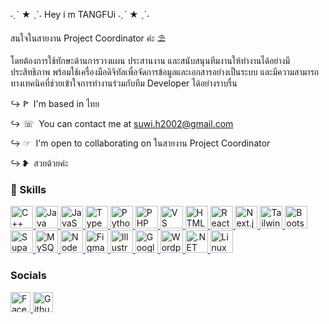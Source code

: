 ˗ˏˋ ★ ˎˊ˗  Hey i m TANGFUi ˗ˏˋ ★ ˎˊ˗


สนใจในสายงาน Project Coordinator ค่ะ ⛱︎


   
โดยต้องการใช้ทักษะด้านการวางแผน ประสานงาน และสนับสนุนทีมงานให้ทำงานได้อย่างมีประสิทธิภาพ พร้อมใช้เครื่องมือดิจิทัลเพื่อจัดการข้อมูลและเอกสารอย่างเป็นระบบ และมีความสามารถทางเทคนิคที่ช่วยเข้าใจการทำงานร่วมกับทีม Developer ได้อย่างราบรื่น

↪︎ ꚰ  I'm based in ไทย

↪︎ ☏  You can contact me at [suwi.h2002@gmail.com](mailto:suwi.h2002@gmail.com)

↪︎ ☞  I'm open to collaborating on ในสายงาน Project Coordinator

↪︎ ❥  สวยด้วยค่ะ


<h3>💖 Skills</h3>

<p align="left">
<a href="https://docs.microsoft.com/en-us/cpp/?view=msvc-170" target="_blank" rel="noreferrer">
  <img src="https://api.iconify.design/noto:gear.svg" width="36" height="36" alt="C++" title="C++" />
</a>
<a href="https://www.oracle.com/java/" target="_blank" rel="noreferrer">
  <img src="https://api.iconify.design/logos:java.svg" width="36" height="36" alt="Java" title="Java" />
</a>
<a href="https://developer.mozilla.org/en-US/docs/Web/JavaScript" target="_blank" rel="noreferrer">
  <img src="https://api.iconify.design/logos:javascript.svg" width="36" height="36" alt="JavaScript" title="JavaScript" />
</a>
<a href="https://www.typescriptlang.org/" target="_blank" rel="noreferrer">
  <img src="https://api.iconify.design/logos:typescript-icon.svg" width="36" height="36" alt="TypeScript" title="TypeScript" />
</a>
<a href="https://www.python.org/" target="_blank" rel="noreferrer">
  <img src="https://api.iconify.design/logos:python.svg" width="36" height="36" alt="Python" title="Python" />
</a>
<a href="https://www.php.net/" target="_blank" rel="noreferrer">
  <img src="https://api.iconify.design/logos:php.svg" width="36" height="36" alt="PHP" title="PHP" />
</a>
<a href="https://code.visualstudio.com/" target="_blank" rel="noreferrer">
  <img src="https://api.iconify.design/logos:visual-studio-code.svg" width="36" height="36" alt="VS Code" title="VS Code" />
</a>
<a href="https://developer.mozilla.org/en-US/docs/Glossary/HTML5" target="_blank" rel="noreferrer">
  <img src="https://api.iconify.design/logos:html-5.svg" width="36" height="36" alt="HTML5" title="HTML5" />
</a>
<a href="https://reactjs.org/" target="_blank" rel="noreferrer">
  <img src="https://api.iconify.design/logos:react.svg" width="36" height="36" alt="React" title="React" />
</a>
<a href="https://nextjs.org/docs" target="_blank" rel="noreferrer">
  <img src="https://api.iconify.design/logos:nextjs-icon.svg" width="36" height="36" alt="Next.js" title="Next.js" />
</a>
<a href="https://tailwindcss.com/" target="_blank" rel="noreferrer">
  <img src="https://api.iconify.design/logos:tailwindcss-icon.svg" width="36" height="36" alt="TailwindCSS" title="TailwindCSS" />
</a>
<a href="https://getbootstrap.com/" target="_blank" rel="noreferrer">
  <img src="https://api.iconify.design/logos:bootstrap.svg" width="36" height="36" alt="Bootstrap" title="Bootstrap" />
</a>
<a href="https://supabase.io/" target="_blank" rel="noreferrer">
  <img src="https://api.iconify.design/simple-icons:supabase.svg" width="36" height="36" alt="Supabase" title="Supabase" />
</a>
<a href="https://www.mysql.com/" target="_blank" rel="noreferrer">
  <img src="https://api.iconify.design/logos:mysql-icon.svg" width="36" height="36" alt="MySQL" title="MySQL" />
</a>
<a href="https://nodejs.org/en/" target="_blank" rel="noreferrer">
  <img src="https://api.iconify.design/logos:nodejs-icon.svg" width="36" height="36" alt="NodeJS" title="NodeJS" />
</a>
<a href="https://www.figma.com/" target="_blank" rel="noreferrer">
  <img src="https://api.iconify.design/logos:figma.svg" width="36" height="36" alt="Figma" title="Figma" />
</a>
<a href="https://www.adobe.com/uk/products/illustrator.html" target="_blank" rel="noreferrer">
  <img src="https://api.iconify.design/logos:adobe-illustrator.svg" width="36" height="36" alt="Illustrator" title="Illustrator" />
</a>
<a href="https://cloud.google.com/" target="_blank" rel="noreferrer">
  <img src="https://api.iconify.design/logos:google-cloud.svg" width="36" height="36" alt="Google Cloud" title="Google Cloud" />
</a>
<a href="https://wordpress.com" target="_blank" rel="noreferrer">
  <img src="https://api.iconify.design/logos:wordpress-icon.svg" width="36" height="36" alt="Wordpress" title="Wordpress" />
</a>
<a href="https://dotnet.microsoft.com/en-us/" target="_blank" rel="noreferrer">
  <img src="https://api.iconify.design/logos:dotnet.svg" width="36" height="36" alt=".NET" title=".NET" />
</a>
<a href="https://www.linux.org" target="_blank" rel="noreferrer">
  <img src="https://api.iconify.design/logos:linux-tux.svg" width="36" height="36" alt="Linux" title="Linux" />
</a>
</p>


### Socials

<p align="left"> <a href="https://www.facebook.com/SuwiMoLhz" target="_blank" rel="noreferrer"> <picture> <source media="(prefers-color-scheme: dark)" srcset="https://raw.githubusercontent.com/danielcranney/readme-generator/main/public/icons/socials/facebook-dark.svg" /> <source media="(prefers-color-scheme: light)" srcset="https://raw.githubusercontent.com/danielcranney/readme-generator/main/public/icons/socials/facebook.svg" /> <img src="https://raw.githubusercontent.com/danielcranney/readme-generator/main/public/icons/socials/facebook.svg" width="32" height="32" alt="Facebook" title="Facebook" /> </picture> </a> <a href="https://www.github.com/SuwiMoLh" target="_blank" rel="noreferrer"> <picture> <source media="(prefers-color-scheme: dark)" srcset="https://raw.githubusercontent.com/danielcranney/readme-generator/main/public/icons/socials/github-dark.svg" /> <source media="(prefers-color-scheme: light)" srcset="https://raw.githubusercontent.com/danielcranney/readme-generator/main/public/icons/socials/github.svg" /> <img src="https://raw.githubusercontent.com/danielcranney/readme-generator/main/public/icons/socials/github.svg" width="32" height="32" alt="Github" title="Github" /> </picture> </a></p>

